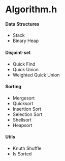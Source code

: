 # Algorithm.h

#### Data Structures

- Stack
- Binary Heap

#### Disjoint-set

- Quick Find
- Quick Union
- Weighted Quick Union


#### Sorting

- Mergesort
- Quicksort
- Insertion Sort
- Selection Sort
- Shellsort
- Heapsort


#### Utils

- Knuth Shuffle
- Is Sorted
